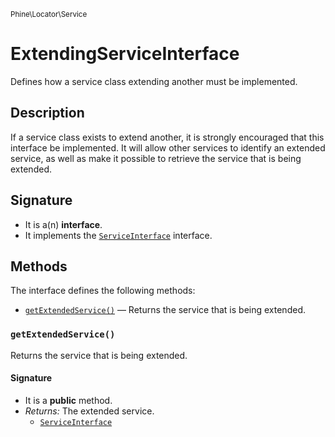 <small>Phine\Locator\Service</small>

ExtendingServiceInterface
=========================

Defines how a service class extending another must be implemented.

Description
-----------

If a service class exists to extend another, it is strongly encouraged that
this interface be implemented. It will allow other services to identify an
extended service, as well as make it possible to retrieve the service that
is being extended.

Signature
---------

- It is a(n) **interface**.
- It implements the [`ServiceInterface`](../../../Phine/Locator/Service/ServiceInterface.md) interface.

Methods
-------

The interface defines the following methods:

- [`getExtendedService()`](#getExtendedService) &mdash; Returns the service that is being extended.

### `getExtendedService()` <a name="getExtendedService"></a>

Returns the service that is being extended.

#### Signature

- It is a **public** method.
- _Returns:_ The extended service.
    - [`ServiceInterface`](../../../Phine/Locator/Service/ServiceInterface.md)

